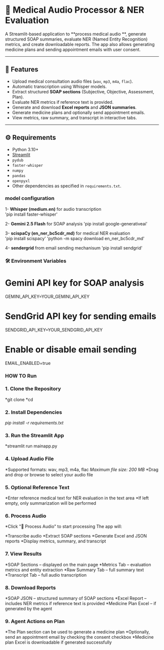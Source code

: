 # 🏥 Medical Audio Processor & NER Evaluation

A Streamlit-based application to **process medical audio **, generate structured SOAP summaries, evaluate NER (Named Entity Recognition) metrics, and create downloadable reports. The app also allows generating medicine plans and sending appointment emails with user consent.

---

## 📂 Features

- Upload medical consultation audio files (`wav`, `mp3`, `m4a`, `flac`).
- Automatic transcription using Whisper models.
- Extract structured **SOAP sections** (Subjective, Objective, Assessment, Plan).
- Evaluate NER metrics if reference text is provided.
- Generate and download **Excel reports** and **JSON summaries**.
- Generate medicine plans and optionally send appointment emails.
- View metrics, raw summary, and transcript in interactive tabs.

---

## ⚙️ Requirements

- Python 3.10+
- [Streamlit](https://streamlit.io/)
- `pydub`
- `faster-whisper`
- `numpy`
- `pandas`
- `openpyxl`
- Other dependencies as specified in `requirements.txt`.

### model configuration

1- **Whisper (medium.en)** for audio transcription  
    'pip install faster-whisper'

2- **Gemini 2.5 Flash** for SOAP analysis 
    'pip install google-generativeai'

3- **scispaCy (en_ner_bc5cdr_md)** for medical NER evaluation  
    'pip install scispacy'
    'python -m spacy download en_ner_bc5cdr_md'

4- **sendergrid** from email sending mechanisum
    'pip install sendgrid'


### 🛠 Environment Variables

# Gemini API key for SOAP analysis
GEMINI_API_KEY=YOUR_GEMINI_API_KEY

# SendGrid API key for sending emails
SENDGRID_API_KEY=YOUR_SENDGRID_API_KEY

# Enable or disable email sending
EMAIL_ENABLED=true



### HOW TO Run


### 1. Clone the Repository
*git clone <your-repo-url>
*cd <repo-directory>

### 2. Install Dependencies
*pip install -r requirements.txt*

### 3. Run the Streamlit App
*streamlit run mainapp.py

### 4. Upload Audio File
*Supported formats: wav, mp3, m4a, flac
*Maximum file size: 200 MB*
*Drag and drop or browse to select your audio file

### 5. Optional Reference Text
*Enter reference medical text for NER evaluation in the text area
*If left empty, only summarization will be performed

### 6. Process Audio
*Click "🔄 Process Audio" to start processing
The app will:

*Transcribe audio
*Extract SOAP sections
*Generate Excel and JSON reports
*Display metrics, summary, and transcript

### 7. View Results
*SOAP Sections – displayed on the main page
*Metrics Tab – evaluation metrics and entity extraction
*Raw Summary Tab – full summary text
*Transcript Tab – full audio transcription

### 8. Download Reports
*SOAP JSON – structured summary of SOAP sections
*Excel Report – includes NER metrics if reference text is provided
*Medicine Plan Excel – if generated by the agent

### 9. Agent Actions on Plan
*The Plan section can be used to generate a medicine plan
*Optionally, send an appointment email by checking the consent checkbox
*Medicine plan Excel is downloadable if generated successfully



